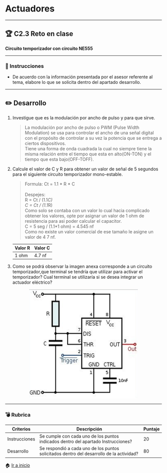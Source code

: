 # Actuadores

---

## :trophy: C2.3 Reto en clase

**Circuito temporizador con circuito NE555**

---

### :blue_book: Instrucciones

- De acuerdo con la información presentada por el asesor referente al tema, elabore lo que se solicita dentro del apartado desarrollo.

---
## :pencil2: Desarrollo

1. Investigue que es la modulación por ancho de pulso y para que sirve.
    > La modulación por ancho de pulso o PWM (Pulse Width Modulation) se usa para controlar el ancho de una señal digital con el propósito de controlar a su vez la potencia que se entrega a ciertos dispositivos.  
    Tiene una forma de onda cuadrada la cual no siempre tiene la misma relación entre el tiempo que esta en alto(ON-TON) y el tiempo que esta bajo(OFF-TOFF).

2. Calcule el valor de C y R para obtener un valor de señal de 5 segundos para el siguiente circuito temporizador mono-estable.
    > Formula: Ct = 1.1 * R * C<br>  
      Despejes:  
      R = Ct / (1.1*C)  
      C = Ct / (1.1*R)  
      Como solo se contaba con un valor lo cual hacia complicado obtener los valores, opte por asignar un valor de 1 ohm de resistencia para asi poder calcular el capacitor.  
      C = 5 seg / (1.1*1 ohm) = 4.545 nf  
      Como no existe un valor comercial de ese tamaño le asigne un valor de 4
      7 nf.

    |Valor R | Valor C  |
    ---------|----------|
    |1 ohm   | 4.7 nf   |

3. Como se podrá observar la imagen anexa corresponde a un circuito temporizador,que terminal se tendría que utilizar para activar el temporizador? Cual terminal se utilizaría si se desea integrar un actuador eléctrico?

  

<p align="center">
    <img alt="NE555" src="../img/C2.x_CircuitoTemporizadorNE555.png" width=350 height=350>
</p>

---
### :bomb: Rubrica

| Criterios     | Descripción                                                                              | Puntaje |
| ------------- | ---------------------------------------------------------------------------------------- | ------- |
| Instrucciones | Se cumple con cada uno de los puntos indicados dentro del apartado Instrucciones?        | 20      |
| Desarrollo    | Se respondió a cada uno de los puntos solicitados dentro del desarrollo de la actividad? | 80      |

:house: [Ir a inicio](https://github.com/CarlosNavaR/SistemasProgramables)